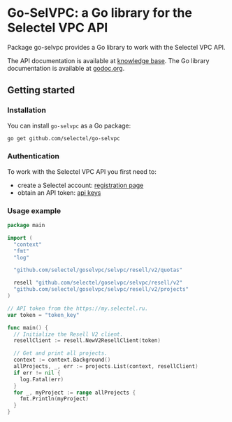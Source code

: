 # Go-SelVPC: a Go library for the Selectel VPC API

Package go-selvpc provides a Go library to work with the Selectel VPC API.

The API documentation is available at [knowledge base](https://kb.selectel.com/24381383.html).
The Go library documentation is available at [godoc.org](https://godoc.org/github.com/selectel/go-selvpc/selvpc).

## Getting started

### Installation

You can install `go-selvpc` as a Go package:

```bash
go get github.com/selectel/go-selvpc
```

### Authentication

To work with the Selectel VPC API you first need to:

* create a Selectel account: [registration page](https://my.selectel.ru/registration)
* obtain an API token: [api keys](http://my.selectel.ru/profile/apikeys)

### Usage example

```go
package main

import (
  "context"
  "fmt"
  "log"

  "github.com/selectel/goselvpc/selvpc/resell/v2/quotas"

  resell "github.com/selectel/goselvpc/selvpc/resell/v2"
  "github.com/selectel/goselvpc/selvpc/resell/v2/projects"
)

// API token from the https://my.selectel.ru.
var token = "token_key"

func main() {
  // Initialize the Resell V2 client.
  resellClient := resell.NewV2ResellClient(token)

  // Get and print all projects.
  context := context.Background()
  allProjects, _, err := projects.List(context, resellClient)
  if err != nil {
    log.Fatal(err)
  }
  for _, myProject := range allProjects {
    fmt.Println(myProject)
  }
}
```
